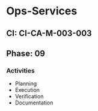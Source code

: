 # Ops-Services

## CI: CI-CA-M-003-003
## Phase: 09

### Activities
- Planning
- Execution
- Verification
- Documentation
